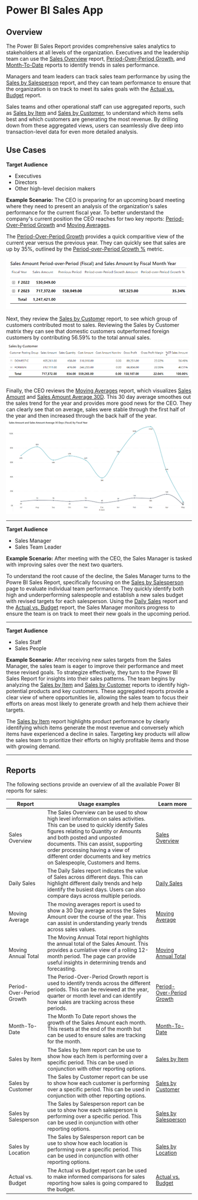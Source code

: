 # Power BI Sales App

## Overview

The Power BI Sales Report provides comprehensive sales analytics to stakeholders at all levels of the organization. Executives and the leadership team can use the [Sales Overview](#TODO) report,  [Period-Over-Period Growth](#TODO), and [Month-To-Date](#TODO) reports to identify trends in sales performance.

Managers and team leaders can track sales team performance by using the [Sales by Salesperson](#TODO) report, and they can team performance to ensure that the organization is on track to meet its sales goals with the [Actual vs. Budget](actual-vs-budget.md) report.

Sales teams and other operational staff can use aggregated reports, such as [Sales by Item](#TODO) and [Sales by Customer](#TODO), to understand which items sells best and which customers are generating the most revenue. By drilling down from these aggregated views, users can seamlessly dive deep into transaction-level data for even more detailed analysis.

## Use Cases

**Target Audience**

- Executives
- Directors
- Other high-level decision makers

**Example Scenario:** The CEO is preparing for an upcoming board meeting where they need to present an analysis of the organization's sales performance for the current fiscal year. To better understand the company's current position the CEO reaches for two key reports: [Period-Over-Period Growth](#TODO) and [Moving Averages](#TODO). 

The [Period-Over-Period Growth](#TODO) provides a quick comparitive view of the current year versus the previous year. They can quickly see that sales are up by 35%, outlined by the [Period-over-Period Growth %](#TODO) metric. 

![Sales Period-Over-Period screenshot](/business-central/media/sales/sales-period-over-period-fiscal-year.png "Sales Period-Over-Period - Screenshot")

Next, they review the [Sales by Customer](#TODO) report, to see which group of customers contributed most to sales. Reviewing the Sales by Customer matrix they can see that domestic customers outperformed foreign customers by contributing 56.59% to the total annual sales. 
![Sales-by-customer-matrix screenshot](/business-central/media/sales/sales-by-customer-matrix.png "Sales-by-customer-matrix - Screenshot")

Finally, the CEO reviews the [Moving Averages](#TODO) report, which visualizes [Sales Amount](#TODO) and [Sales Amount Average 30D](#TODO). This 30 day average smoothes out the sales trend for the year and provides more good news for the CEO. They can clearly see that on average, sales were stable through the first half of the year and then increased through the back half of the year. 
![30-Day-Moving-Average screenshot](/business-central/media/sales/30-Day-Moving-Average.png "30-Day-Moving-Average - Screenshot")

---
**Target Audience**

- Sales Manager
- Sales Team Leader

**Example Scenario:** 
After meeting with the CEO, the Sales Manager is tasked with improving sales over the next two quarters. 

To understand the root cause of the decline, the Sales Manager turns to the Powre BI Sales Report, specifically focusing on the [Sales by Salesperson](#TODO) page to evaluate individual team performance. They quickly identify both high and underperforming salespeople and establish a new sales budget with revised targets for each salesperson. Using the [Daily Sales](#TODO) report and the [Actual vs. Budget](actual-vs-budget.md) report, the Sales Manager monitors progress to ensure the team is on track to meet their new goals in the upcoming period. 

---

**Target Audience**

- Sales Staff
- Sales People

**Example Scenario:** After receiving new sales targets from the Sales Manager, the sales team is eager to improve their performance and meet these revised goals. To strategize effectively, they turn to the Power BI Sales Report for insights into their sales patterns. The team begins by analyzing the [Sales by Item](#TODO) and [Sales by Customer](#TODO) reports to identify high-potential products and key customers. These aggregated reports provide a clear view of where opportunities lie, allowing the sales team to focus their efforts on areas most likely to generate growth and help them achieve their targets. 

The [Sales by Item](#TODO) report highlights product performance by clearly identifying which items generate the most revenue and conversely which items have experienced a decline in sales. Targeting key products will allow the sales team to prioritize their efforts on highly profitable items and those with growing demand. 


---

## Reports
The following sections provide an overview of all the available Power BI reports for sales:

| Report | Usage examples | Learn more |
| ------ | -------------- | ---------- |
| Sales Overview | The Sales Overview can be used to show high level information on sales activities. This can be used to quickly identify Sales figures relating to Quantity or Amounts and both posted and unposted documents. This can assist, supporting order processing having a view of different order documents and key metrics on Salespeople, Customers and Items. | [Sales Overview](#TODO) |
| Daily Sales | The Daily Sales report indicates the value of Sales across different days. This can highlight different daily trends and help identify the busiest days. Users can also compare days across multiple periods.| [Daily Sales](#TODO) |
| Moving Average | The moving averages report is used to show a 30 Day average across the Sales Amount over the course of the year. This can assist in understanding yearly trends across sales values. | [Moving Average](#TODO) |
| Moving Annual Total | The Moving Annual Total report highlights the annual total of the Sales Amount. This provides a cumlative view of a rolling 12-month period. The page can provide useful insights in determining trends and forecasting. | [Moving Annual Total](#TODO) |
| Period-Over-Period Growth | The Period-Over-Period Growth report is used to identify trends across the different periods. This can be reviewed at the year, quarter or month level and can identify how sales are tracking across these periods. | [Period-Over-Period Growth](#TODO) |
| Month-To-Date | The Month To Date report shows the growth of the Sales Amount each month. This resets at the end of the month but can be used to ensure sales are tracking for the month. | [Month-To-Date](#TODO) |
| Sales by Item | The Sales by Item report can be use to show how each Item is performing over a specific period. This can be used in conjunction with other reporting options. | [Sales by Item](#TODO) |
| Sales by Customer | The Sales by Customer report can be use to show how each customer is performing over a specific period. This can be used in conjunction with other reporting options. | [Sales by Customer](#TODO) |
| Sales by Salesperson | The Sales by Salesperson report can be use to show how each salesperson is performing over a specific period. This can be used in conjunction with other reporting options. | [Sales by Salesperson](#TODO) |
| Sales by Location |  The Sales by Salesperson report can be use to show how each location is performing over a specific period. This can be used in conjunction with other reporting options. | [Sales by Location](sales-by-location.md)  |
| Actual vs. Budget | The Actual vs Budget report can be used to make informed comparisons for sales reporting how sales is going compared to the budget. | [Actual vs. Budget](actual-vs-budget.md) |
